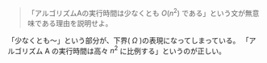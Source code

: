 <!--
<script type="text/javascript" async
  src="https://cdnjs.cloudflare.com/ajax/libs/mathjax/2.7.7/MathJax.js?config=TeX-MML-AM_CHTML">
</script>
-->
> 「アルゴリズムAの実行時間は少なくとも $O(n^2)$ である」という文が無意味である理由を説明せよ。


「少なくとも〜」という部分が、下界( $\Omega$ )の表現になってしまっている。
「アルゴリズム A の実行時間は高々 $n^2$ に比例する」というのが正しい。